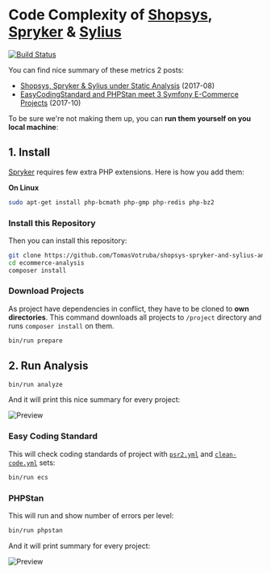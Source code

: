 # Code Complexity of [Shopsys](https://www.shopsys-framework.com/), [Spryker](https://spryker.com/) & [Sylius](http://sylius.org/)

[![Build Status](https://img.shields.io/travis/TomasVotruba/shopsys-spryker-and-sylius-analysis.svg?style=flat-square)](https://travis-ci.org/TomasVotruba/shopsys-spryker-and-sylius-analysis)

You can find nice summary of these metrics 2 posts:

- [Shopsys, Spryker & Sylius under Static Analysis](https://www.tomasvotruba.cz/blog/2017/08/28/shopsys-spriker-and-sylius-under-static-analysis/) (2017-08)
- [EasyCodingStandard and PHPStan meet 3 Symfony E-Commerce Projects](https://www.tomasvotruba.cz/blog/2017/10/02/easy-coding-standard-and-phpstan-meet-3-symfony-ecommerce-projects/) (2017-10)

To be sure we're not making them up, you can **run them yourself on you local machine**:


## 1. Install

[Spryker](https://spryker.com/) requires few extra PHP extensions. Here is how you add them:
 
**On Linux**
  
```bash
sudo apt-get install php-bcmath php-gmp php-redis php-bz2
```

### Install this Repository

Then you can install this repository:

```bash
git clone https://github.com/TomasVotruba/shopsys-spryker-and-sylius-analysis.git ecommerce-analysis
cd ecommerce-analysis
composer install
```

### Download Projects

As project have dependencies in conflict, they have to be cloned to **own directories**.
This command downloads all projects to `/project` directory and runs `composer install` on them.

```bash
bin/run prepare
```

## 2. Run Analysis

```bash
bin/run analyze
```

And it will print this nice summary for every project:

![Preview](docs/preview-analyze.png)


### Easy Coding Standard

This will check coding standards of project with [`psr2.yml`](/config/ecs/psr2.yml) and [`clean-code.yml`](/config/ecs/clean-code.yml) sets:

```bash
bin/run ecs
```

### PHPStan

This will run and show number of errors per level:

```bash
bin/run phpstan
```

And it will print summary for every project:

![Preview](docs/preview-phpstan.png)
